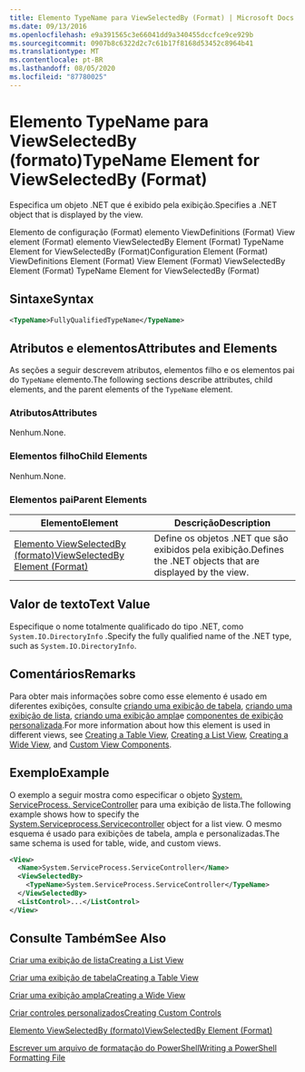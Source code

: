 ```yaml
---
title: Elemento TypeName para ViewSelectedBy (Format) | Microsoft Docs
ms.date: 09/13/2016
ms.openlocfilehash: e9a391565c3e66041dd9a340455dccfce9ce929b
ms.sourcegitcommit: 0907b8c6322d2c7c61b17f8168d53452c8964b41
ms.translationtype: MT
ms.contentlocale: pt-BR
ms.lasthandoff: 08/05/2020
ms.locfileid: "87780025"
---
```

# <a name="typename-element-for-viewselectedby-format"></a><span data-ttu-id="b5a4e-102">Elemento TypeName para ViewSelectedBy (formato)</span><span class="sxs-lookup"><span data-stu-id="b5a4e-102">TypeName Element for ViewSelectedBy (Format)</span></span>

<span data-ttu-id="b5a4e-103">Especifica um objeto .NET que é exibido pela exibição.</span><span class="sxs-lookup"><span data-stu-id="b5a4e-103">Specifies a .NET object that is displayed by the view.</span></span>

<span data-ttu-id="b5a4e-104">Elemento de configuração (Format) elemento ViewDefinitions (Format) View element (Format) elemento ViewSelectedBy Element (Format) TypeName Element for ViewSelectedBy (Format)</span><span class="sxs-lookup"><span data-stu-id="b5a4e-104">Configuration Element (Format) ViewDefinitions Element (Format) View Element (Format) ViewSelectedBy Element (Format) TypeName Element for ViewSelectedBy (Format)</span></span>

## <a name="syntax"></a><span data-ttu-id="b5a4e-105">Sintaxe</span><span class="sxs-lookup"><span data-stu-id="b5a4e-105">Syntax</span></span>

```xml
<TypeName>FullyQualifiedTypeName</TypeName>
```

## <a name="attributes-and-elements"></a><span data-ttu-id="b5a4e-106">Atributos e elementos</span><span class="sxs-lookup"><span data-stu-id="b5a4e-106">Attributes and Elements</span></span>

<span data-ttu-id="b5a4e-107">As seções a seguir descrevem atributos, elementos filho e os elementos pai do `TypeName` elemento.</span><span class="sxs-lookup"><span data-stu-id="b5a4e-107">The following sections describe attributes, child elements, and the parent elements of the `TypeName` element.</span></span>

### <a name="attributes"></a><span data-ttu-id="b5a4e-108">Atributos</span><span class="sxs-lookup"><span data-stu-id="b5a4e-108">Attributes</span></span>

<span data-ttu-id="b5a4e-109">Nenhum.</span><span class="sxs-lookup"><span data-stu-id="b5a4e-109">None.</span></span>

### <a name="child-elements"></a><span data-ttu-id="b5a4e-110">Elementos filho</span><span class="sxs-lookup"><span data-stu-id="b5a4e-110">Child Elements</span></span>

<span data-ttu-id="b5a4e-111">Nenhum.</span><span class="sxs-lookup"><span data-stu-id="b5a4e-111">None.</span></span>

### <a name="parent-elements"></a><span data-ttu-id="b5a4e-112">Elementos pai</span><span class="sxs-lookup"><span data-stu-id="b5a4e-112">Parent Elements</span></span>

|<span data-ttu-id="b5a4e-113">Elemento</span><span class="sxs-lookup"><span data-stu-id="b5a4e-113">Element</span></span>|<span data-ttu-id="b5a4e-114">Descrição</span><span class="sxs-lookup"><span data-stu-id="b5a4e-114">Description</span></span>|
|-------------|-----------------|
|[<span data-ttu-id="b5a4e-115">Elemento ViewSelectedBy (formato)</span><span class="sxs-lookup"><span data-stu-id="b5a4e-115">ViewSelectedBy Element (Format)</span></span>](./viewselectedby-element-format.md)|<span data-ttu-id="b5a4e-116">Define os objetos .NET que são exibidos pela exibição.</span><span class="sxs-lookup"><span data-stu-id="b5a4e-116">Defines the .NET objects that are displayed by the view.</span></span>|

## <a name="text-value"></a><span data-ttu-id="b5a4e-117">Valor de texto</span><span class="sxs-lookup"><span data-stu-id="b5a4e-117">Text Value</span></span>

<span data-ttu-id="b5a4e-118">Especifique o nome totalmente qualificado do tipo .NET, como `System.IO.DirectoryInfo` .</span><span class="sxs-lookup"><span data-stu-id="b5a4e-118">Specify the fully qualified name of the .NET type, such as `System.IO.DirectoryInfo`.</span></span>

## <a name="remarks"></a><span data-ttu-id="b5a4e-119">Comentários</span><span class="sxs-lookup"><span data-stu-id="b5a4e-119">Remarks</span></span>

<span data-ttu-id="b5a4e-120">Para obter mais informações sobre como esse elemento é usado em diferentes exibições, consulte [criando uma exibição de tabela](./creating-a-table-view.md), [criando uma exibição de lista](./creating-a-list-view.md), [criando uma exibição ampla](./creating-a-wide-view.md)e [componentes de exibição personalizada](./creating-custom-controls.md).</span><span class="sxs-lookup"><span data-stu-id="b5a4e-120">For more information about how this element is used in different views, see [Creating a Table View](./creating-a-table-view.md), [Creating a List View](./creating-a-list-view.md), [Creating a Wide View](./creating-a-wide-view.md), and [Custom View Components](./creating-custom-controls.md).</span></span>

## <a name="example"></a><span data-ttu-id="b5a4e-121">Exemplo</span><span class="sxs-lookup"><span data-stu-id="b5a4e-121">Example</span></span>

<span data-ttu-id="b5a4e-122">O exemplo a seguir mostra como especificar o objeto [System. ServiceProcess. ServiceController](/dotnet/api/System.ServiceProcess.ServiceController) para uma exibição de lista.</span><span class="sxs-lookup"><span data-stu-id="b5a4e-122">The following example shows how to specify the [System.Serviceprocess.Servicecontroller](/dotnet/api/System.ServiceProcess.ServiceController) object for a list view.</span></span> <span data-ttu-id="b5a4e-123">O mesmo esquema é usado para exibições de tabela, ampla e personalizadas.</span><span class="sxs-lookup"><span data-stu-id="b5a4e-123">The same schema is used for table, wide, and custom views.</span></span>

```xml
<View>
  <Name>System.ServiceProcess.ServiceController</Name>
  <ViewSelectedBy>
    <TypeName>System.ServiceProcess.ServiceController</TypeName>
  </ViewSelectedBy>
  <ListControl>...</ListControl>
</View>
```

## <a name="see-also"></a><span data-ttu-id="b5a4e-124">Consulte Também</span><span class="sxs-lookup"><span data-stu-id="b5a4e-124">See Also</span></span>

[<span data-ttu-id="b5a4e-125">Criar uma exibição de lista</span><span class="sxs-lookup"><span data-stu-id="b5a4e-125">Creating a List View</span></span>](./creating-a-list-view.md)

[<span data-ttu-id="b5a4e-126">Criar uma exibição de tabela</span><span class="sxs-lookup"><span data-stu-id="b5a4e-126">Creating a Table View</span></span>](./creating-a-table-view.md)

[<span data-ttu-id="b5a4e-127">Criar uma exibição ampla</span><span class="sxs-lookup"><span data-stu-id="b5a4e-127">Creating a Wide View</span></span>](./creating-a-wide-view.md)

[<span data-ttu-id="b5a4e-128">Criar controles personalizados</span><span class="sxs-lookup"><span data-stu-id="b5a4e-128">Creating Custom Controls</span></span>](./creating-custom-controls.md)

[<span data-ttu-id="b5a4e-129">Elemento ViewSelectedBy (formato)</span><span class="sxs-lookup"><span data-stu-id="b5a4e-129">ViewSelectedBy Element (Format)</span></span>](./viewselectedby-element-format.md)

[<span data-ttu-id="b5a4e-130">Escrever um arquivo de formatação do PowerShell</span><span class="sxs-lookup"><span data-stu-id="b5a4e-130">Writing a PowerShell Formatting File</span></span>](./writing-a-powershell-formatting-file.md)
